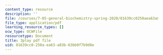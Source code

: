 ```yaml
---
content_type: resource
description: ''
file: /courses/7-05-general-biochemistry-spring-2020/81639cc0250aea63a83b63bb0f7b9d8e_xxydY73V9bQ.pdf
file_type: application/pdf
learning_resource_types: []
ocw_type: OCWFile
resourcetype: Document
title: 3play pdf file
uid: 81639cc0-250a-ea63-a83b-63bb0f7b9d8e
---
```


